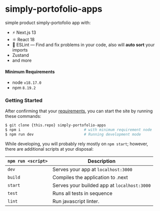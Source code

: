 # simply-portofolio-apps
simple product simply-portofolio app with:
- ⚡️ Next.js 13
- ⚛️ React 18
- 📏 ESLint — Find and fix problems in your code, also will **auto sort** your imports
- Zustand
- and more

#### Minimum Requirements
* node `v18.17.0`
* npm `8.19.2`

### Getting Started

After confirming that your [requirements](#requirements),
you can start the site by running these commands:

```bash
$ git clone {this.repo} simply-portofolio-apps
$ npm i                             # with minimum requirement node
$ npm run dev                       # Running development mode
```

While developing, you will probably rely mostly on `npm start`; however, there are additional scripts at your disposal:

|`npm run <script>`|Description|
|------------------|-----------|
|`dev` |Serves your app at `localhost:3000`|
|`build`|Compiles the application to .next|
|`start` |Serves your builded app at `localhost:3000`|
|`test`|Runs all tests in sequence|
|`lint`|Run javascript linter.|
